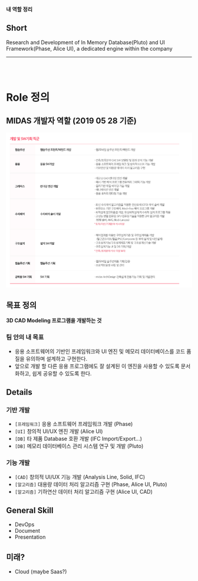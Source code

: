 
**내 역할 정리**

## Short

Research and Development of In Memory Database(Pluto) and UI Framework(Phase, Alice UI), a dedicated engine within the company

<hr/>
<br/><br/>

# Role 정의
## MIDAS 개발자 역할 (2019 05 28 기준)
![Dev Role](/media/2019/2019_05_28_dev_role.png)

## 목표 정의
**3D CAD Modeling 프로그램을 개발하는 것**

### 팀 안의 내 목표
* 응용 소프트웨어의 기반인 프레임워크와 UI 엔진 및 메모리 데이터베이스를 코드 품질을 유의하며 설계하고 구현한다.
* 앞으로 개발 할 다른 응용 프로그램에도 잘 설계된 이 엔진을 사용할 수 있도록 문서화하고, 쉽게 공유할 수 있도록 한다.

## Details
### 기반 개발
* `[프레임워크]` 응용 소프트웨어 프레임워크 개발 (Phase)
* `[UI]` 창의적 UI/UX 엔진 개발 (Alice UI)
* `[DB]` 타 제품 Database 호환 개발 (IFC Import/Export...)
* `[DB]` 메모리 데이터베이스 관리 시스템 연구 및 개발 (Pluto)

### 기능 개발
* `[CAD]` 창의적 UI/UX 기능 개발 (Analysis Line, Solid, IFC)
* `[알고리즘]` 대용량 데이터 처리 알고리즘 구현 (Phase, Alice UI, Pluto)
* `[알고리즘]` 기하연산 데이터 처리 알고리즘 구현 (Alice UI, CAD)

## General Skill
* DevOps
* Document
* Presentation

## 미래?
* Cloud (maybe Saas?)


